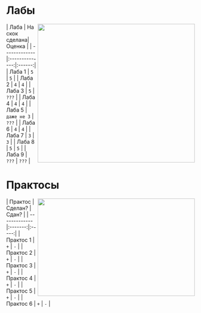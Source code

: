 # Лабы
<img class="sdan" align="right" width="420px" height="370px" src="https://steamuserimages-a.akamaihd.net/ugc/794233491556809313/8BC3334B5E7E6BBEBA2D001FFA111DDBC88422E9/"></img>
| Лаба          | На скок сделана| Оценка |
| ------------- |:--------------:|:------:|
| Лаба 1        | `5`            | `5`    |
| Лаба 2        | `4`            | `4`    |
| Лаба 3        | `5`            | `???`  |
| Лаба 4        | `4`            | `4`    |
| Лаба 5        | `даже не 3`    | `???`  |
| Лаба 6        | `4`            | `4`    |
| Лаба 7        | `3`            | `3`    |
| Лаба 8        | `5`            | `5`    |
| Лаба 9        | `???`          | `???`    |

# Практосы
<img class="nesdan" align="right" width="420px" height="260px" src="https://c.tenor.com/mVULdJJCae4AAAAC/zen-zenyatta.gif/"></img>
| Практос       | Сделан? | Сдан? |
| ------------- |:-------:|:-----:|
| Практос 1     | `+`     | `-`   |
| Практос 2     | `+`     | `-`   |
| Практос 3     | `+`     | `-`   |
| Практос 4     | `+`     | `-`   |
| Практос 5     | `+`     | `-`   |
| Практос 6     | `+`     | `-`   |

